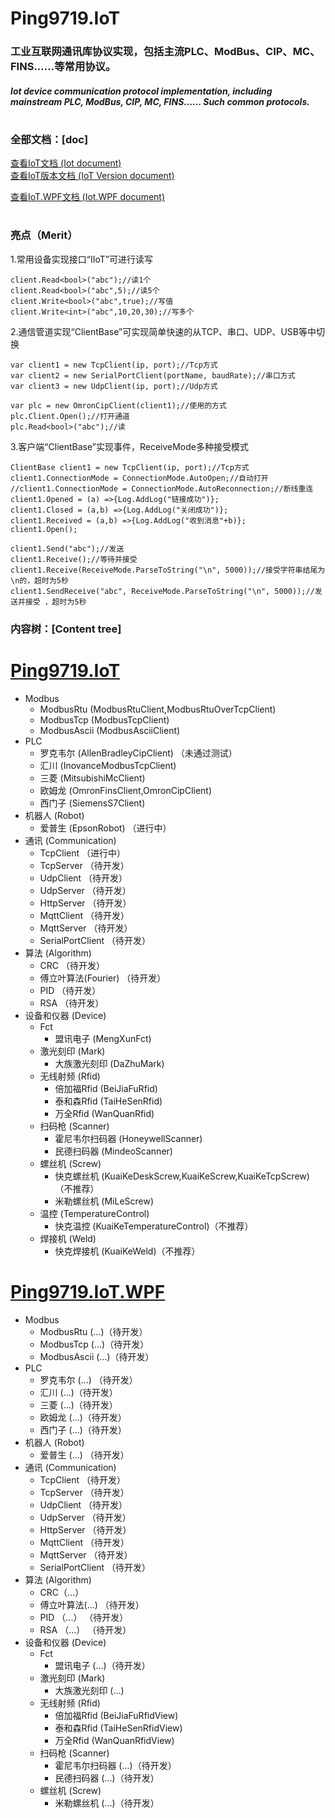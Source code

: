 # Ping9719.IoT

### 工业互联网通讯库协议实现，包括主流PLC、ModBus、CIP、MC、FINS......等常用协议。
##### Iot device communication protocol implementation, including mainstream PLC, ModBus, CIP, MC, FINS...... Such common protocols.
#

### 全部文档：[doc]
[查看IoT文档 (Iot document)](Ping9719.IoT/docs/README.md)   
[查看IoT版本文档 (IoT Version document)](Ping9719.IoT/docs/VERSION.md)  

[查看IoT.WPF文档 (Iot.WPF document)](Ping9719.IoT.WPF/README.md)   
#

### 亮点（Merit）
1.常用设备实现接口“IIoT”可进行读写 
```CSharp
client.Read<bool>("abc");//读1个
client.Read<bool>("abc",5);//读5个
client.Write<bool>("abc",true);//写值
client.Write<int>("abc",10,20,30);//写多个
```
2.通信管道实现“ClientBase”可实现简单快速的从TCP、串口、UDP、USB等中切换 
```CSharp
var client1 = new TcpClient(ip, port);//Tcp方式
var client2 = new SerialPortClient(portName, baudRate);//串口方式
var client3 = new UdpClient(ip, port);//Udp方式

var plc = new OmronCipClient(client1);//使用的方式
plc.Client.Open();//打开通道
plc.Read<bool>("abc");//读
```
3.客户端“ClientBase”实现事件，ReceiveMode多种接受模式
```CSharp
ClientBase client1 = new TcpClient(ip, port);//Tcp方式
client1.ConnectionMode = ConnectionMode.AutoOpen;//自动打开
//client1.ConnectionMode = ConnectionMode.AutoReconnection;//断线重连
client1.Opened = (a) =>{Log.AddLog("链接成功")};
client1.Closed = (a,b) =>{Log.AddLog("关闭成功")};
client1.Received = (a,b) =>{Log.AddLog("收到消息"+b)};
client1.Open();

client1.Send("abc");//发送
client1.Receive();//等待并接受
client1.Receive(ReceiveMode.ParseToString("\n", 5000));//接受字符串结尾为\n的，超时为5秒 
client1.SendReceive("abc", ReceiveMode.ParseToString("\n", 5000));//发送并接受 ，超时为5秒 
```

### 内容树：[Content tree]

# [Ping9719.IoT](Ping9719.IoT/docs/README.md)   
- Modbus
    - ModbusRtu (ModbusRtuClient,ModbusRtuOverTcpClient)
    - ModbusTcp (ModbusTcpClient)
    - ModbusAscii (ModbusAsciiClient)
- PLC
    - 罗克韦尔 (AllenBradleyCipClient) （未通过测试） 
    - 汇川 (InovanceModbusTcpClient)
    - 三菱 (MitsubishiMcClient)
    - 欧姆龙 (OmronFinsClient,OmronCipClient)
    - 西门子 (SiemensS7Client)
- 机器人 (Robot)
    - 爱普生 (EpsonRobot) （进行中） 
- 通讯 (Communication)
    - TcpClient （进行中） 
    - TcpServer （待开发） 
    - UdpClient （待开发） 
    - UdpServer （待开发） 
    - HttpServer （待开发） 
    - MqttClient （待开发） 
    - MqttServer （待开发） 
    - SerialPortClient （待开发） 
- 算法 (Algorithm)
    - CRC （待开发） 
    - 傅立叶算法(Fourier) （待开发） 
    - PID （待开发） 
    - RSA （待开发） 
- 设备和仪器 (Device)
    - Fct
        - 盟讯电子 (MengXunFct)
    - 激光刻印 (Mark)
        - 大族激光刻印 (DaZhuMark)
    - 无线射频 (Rfid)
        - 倍加福Rfid (BeiJiaFuRfid)
        - 泰和森Rfid (TaiHeSenRfid)
        - 万全Rfid (WanQuanRfid)
    - 扫码枪 (Scanner)
        - 霍尼韦尔扫码器 (HoneywellScanner)
        - 民德扫码器 (MindeoScanner)
    - 螺丝机 (Screw)
        - 快克螺丝机 (KuaiKeDeskScrew,KuaiKeScrew,KuaiKeTcpScrew)（不推荐） 
        - 米勒螺丝机 (MiLeScrew)
    - 温控 (TemperatureControl)
        - 快克温控 (KuaiKeTemperatureControl)（不推荐） 
    - 焊接机 (Weld)
        - 快克焊接机 (KuaiKeWeld)（不推荐） 


# [Ping9719.IoT.WPF](Ping9719.IoT.WPF/README.md)   
- Modbus
    - ModbusRtu (...)（待开发） 
    - ModbusTcp (...)（待开发） 
    - ModbusAscii (...)（待开发） 
- PLC
    - 罗克韦尔 (...) （待开发） 
    - 汇川 (...)（待开发） 
    - 三菱 (...)（待开发） 
    - 欧姆龙 (...)（待开发） 
    - 西门子 (...)（待开发） 
- 机器人 (Robot)
    - 爱普生 (...) （待开发） 
- 通讯 (Communication)
    - TcpClient （待开发） 
    - TcpServer （待开发） 
    - UdpClient （待开发） 
    - UdpServer （待开发） 
    - HttpServer （待开发） 
    - MqttClient （待开发） 
    - MqttServer （待开发） 
    - SerialPortClient （待开发） 
- 算法 (Algorithm)
    - CRC（...） 
    - 傅立叶算法(...) （待开发） 
    - PID （...） （待开发） 
    - RSA （...） （待开发） 
- 设备和仪器 (Device)
    - Fct
        - 盟讯电子 (...)（待开发） 
    - 激光刻印 (Mark)
        - 大族激光刻印 (...)
    - 无线射频 (Rfid)
        - 倍加福Rfid (BeiJiaFuRfidView)
        - 泰和森Rfid (TaiHeSenRfidView)
        - 万全Rfid (WanQuanRfidView)
    - 扫码枪 (Scanner)
        - 霍尼韦尔扫码器 (...)（待开发） 
        - 民德扫码器 (...)（待开发） 
    - 螺丝机 (Screw)
        - 米勒螺丝机 (...)（待开发） 